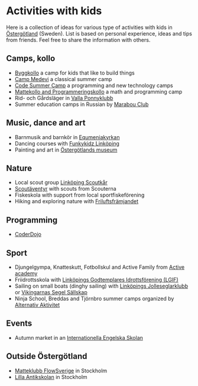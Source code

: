 Activities with kids
====================

Here is a collection of ideas for various type of activities with kids in [Östergötland](https://en.wikipedia.org/wiki/%C3%96sterg%C3%B6tland) (Sweden). List is based on personal experience, ideas and tips from friends. Feel free to share the information with others.

Camps, kollo
------------
* [Byggkollo](https://www.linkoping.se/forskola-och-utbildning/gymnasieskola/kommunala-gymnasieskolor/anders-ljungstedts-gymnasium/nyheter/byggkollo/) a camp for kids that like to build things
* [Camp Medevi](https://www.campmedevi.se/) a classical summer camp
* [Code Summer Camp](https://codesummercamp.se/) a programming and new technology camps
* [Mattekollo and Programmeringskollo](https://www.mattekollo.se/) a math and programming camp
* Rid- och Gårdsläger in [Valla Ponnyklubb](https://vallaponnyklubb.se/lager/)
* Summer education camps in Russian by [Marabou Club](https://camp.marabou.club/)

Music, dance and art
---------------
* Barnmusik and barnkör in [Equmeniakyrkan](https://equmeniakyrkanlinkoping.se/)
* Dancing courses with [Funkykidz Linköping](https://www.funkykidz.se/center/linkoping/438/)
* Painting and art in [Östergötlands museum](https://ostergotlandsmuseum.se/aktiviteter/)

Nature
------
* Local scout group [Linköping Scoutkår](https://linkoping.scout.se/)
* [Scoutäventyr](https://www.scouterna.se/aventyr-och-lager/) with scouts from Scouterna
* Fiskeskola with support from local sportfiskeförening
* Hiking and exploring nature with [Friluftsfrämjandet](https://www.friluftsframjandet.se/lat-aventyret-borja/kunskap--guider/skogsmulle-och-skogens-varld/vandra-med-barn/)

Programming
-----------
* [CoderDojo](https://www.facebook.com/CoderdojoLKPG/)

Sport
-----
* Djungelgympa, Knatteskutt, Fotbollskul and Active Family from [Active academy](https://active-academy.org/)
* Friidrottsskola with [Linköpings Godtemplares Idrottsförening (LGIF)](https://www.svenskalag.se/linkopingsgif-friidrottsskolasommar-24)
* Sailing on small boats (dinghy sailing) with [Linköpings Jolleseglarklubb](https://www.ljs.nu/) or [Vikingarnas Segel Sällskap](https://vss.nu/)
* Ninja School, Breddas and Tjörnbro summer camps organized by [Alternativ Aktivitet](https://www.alternativaktivitet.se/)

Events
------
* Autumn market in an [Internationella Engelska Skolan](https://www.facebook.com/IESLinkoping)

Outside Östergötland
--------------------
* [Matteklubb FlowSverige](https://www.flowsverige.com/) in Stockholm
* [Lilla Antikskolan](https://www.auctionetacademy.com/courses/-lilla-antikskolan-2024) in Stockholm
